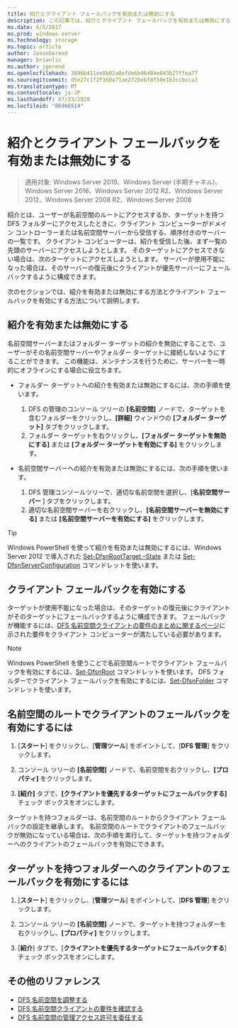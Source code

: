 ```yaml
---
title: 紹介とクライアント フェールバックを有効または無効にする
description: この記事では、紹介とクライアント フェールバックを有効または無効にする方法について説明します。
ms.date: 6/5/2017
ms.prod: windows-server
ms.technology: storage
ms.topic: article
author: JasonGerend
manager: brianlic
ms.author: jgerend
ms.openlocfilehash: 3896b411ee8b02a0efde6b46484e043b27ffea77
ms.sourcegitcommit: d5e27c1f2f168a71ae272bebf8f50e1b3ccbcca3
ms.translationtype: MT
ms.contentlocale: ja-JP
ms.lasthandoff: 07/23/2020
ms.locfileid: "86966514"
---
```

# <a name="enable-or-disable-referrals-and-client-failback"></a>紹介とクライアント フェールバックを有効または無効にする

> 適用対象: Windows Server 2019、Windows Server (半期チャネル)、Windows Server 2016、Windows Server 2012 R2、Windows Server 2012、Windows Server 2008 R2、Windows Server 2008

紹介とは、ユーザーが名前空間のルートにアクセスするか、ターゲットを持つ DFS フォルダーにアクセスしたときに、クライアント コンピューターがドメイン コントローラーまたは名前空間サーバーから受信する、順序付きのサーバーの一覧です。 クライアント コンピューターは、紹介を受信した後、まず一覧の先頭のサーバーにアクセスしようとします。 そのターゲットにアクセスできない場合は、次のターゲットにアクセスしようとします。 サーバーが使用不能になった場合は、そのサーバーの復元後にクライアントが優先サーバーにフェールバックするように構成できます。

次のセクションでは、紹介を有効または無効にする方法とクライアント フェールバックを有効にする方法について説明します。

## <a name="enable-or-disable-referrals"></a>紹介を有効または無効にする

名前空間サーバーまたはフォルダー ターゲットの紹介を無効にすることで、ユーザーがその名前空間サーバーやフォルダー ターゲットに接続しないようにすることができます。 この機能は、メンテナンスを行うために、サーバーを一時的にオフラインにする場合に役立ちます。

-   フォルダー ターゲットへの紹介を有効または無効にするには、次の手順を使います。

    1.  DFS の管理のコンソール ツリーの **[名前空間]** ノードで、ターゲットを含むフォルダーをクリックし、**[詳細]** ウィンドウの **[フォルダー ターゲット]** タブをクリックします。
    2.  フォルダー ターゲットを右クリックし、**[フォルダー ターゲットを無効にする]** または **[フォルダー ターゲットを有効にする]** をクリックします。

-   名前空間サーバーへの紹介を有効または無効にするには、次の手順を使います。

    1.  DFS 管理コンソールツリーで、適切な名前空間を選択し、[**名前空間サーバー** ] タブをクリックします。
    2.  適切な名前空間サーバーを右クリックし、**[名前空間サーバーを無効にする]** または **[名前空間サーバーを有効にする]** をクリックします。


> [!TIP]
> Windows PowerShell を使って紹介を有効または無効にするには、Windows Server 2012 で導入された [Set-DfsnRootTarget –State](/previous-versions/windows/it-pro/windows-server-2008-R2-and-2008/cc731089(v=ws.11)) または [Set-DfsnServerConfiguration](/previous-versions/windows/it-pro/windows-server-2008-R2-and-2008/cc731089(v=ws.11)) コマンドレットを使います。

## <a name="enable-client-failback"></a>クライアント フェールバックを有効にする

ターゲットが使用不能になった場合は、そのターゲットの復元後にクライアントがそのターゲットにフェールバックするように構成できます。 フェールバックが機能するには、[DFS 名前空間クライアントの要件のまとめに関するページ](/previous-versions/windows/it-pro/windows-server-2008-R2-and-2008/cc771913(v=ws.11))に示された要件をクライアント コンピューターが満たしている必要があります。


> [!NOTE]
> Windows PowerShell を使うことで名前空間ルートでクライアント フェールバックを有効にするには、[Set-DfsnRoot](/previous-versions/windows/it-pro/windows-server-2008-R2-and-2008/cc771913(v=ws.11)) コマンドレットを使います。 DFS フォルダーでクライアント フェールバックを有効にするには、[Set-DfsnFolder](/previous-versions/windows/it-pro/windows-server-2008-R2-and-2008/cc771913(v=ws.11)) コマンドレットを使います。


## <a name="to-enable-client-failback-for-a-namespace-root"></a>名前空間のルートでクライアントのフェールバックを有効にするには

1.  [**スタート**] をクリックし、[**管理ツール**] をポイントして、[**DFS 管理**] をクリックします。

2.  コンソール ツリーの **[名前空間]** ノードで、名前空間を右クリックし、**[プロパティ]** をクリックします。

3.  **[紹介]** タブで、**[クライアントを優先するターゲットにフェールバックする]** チェック ボックスをオンにします。

ターゲットを持つフォルダーは、名前空間のルートからクライアント フェールバックの設定を継承します。 名前空間のルートでクライアントのフェールバックが無効になっている場合は、次の手順を実行して、ターゲットを持つフォルダーへのクライアントのフェールバックを有効にできます。

## <a name="to-enable-client-failback-for-a-folder-with-targets"></a>ターゲットを持つフォルダーへのクライアントのフェールバックを有効にするには

1.  [**スタート**] をクリックし、[**管理ツール**] をポイントして、[**DFS 管理**] をクリックします。

2.  コンソール ツリーの **[名前空間]** ノードで、ターゲットを持つフォルダーを右クリックし、**[プロパティ]** をクリックします。

3.  [**紹介**] タブで、[**クライアントを優先するターゲットにフェールバックする**] チェック ボックスをオンにします。

## <a name="additional-references"></a>その他のリファレンス

-   [DFS 名前空間を調整する](tuning-dfs-namespaces.md)
-   [DFS 名前空間クライアントの要件を確認する](/previous-versions/windows/it-pro/windows-server-2008-R2-and-2008/cc771913(v=ws.11))
-   [DFS 名前空間の管理アクセス許可を委任する](delegate-management-permissions-for-dfs-namespaces.md)
